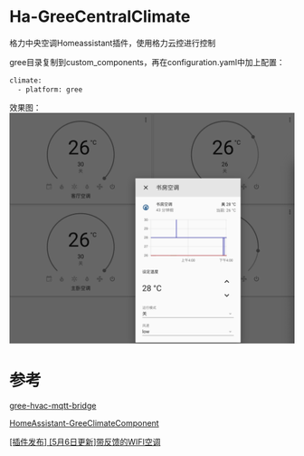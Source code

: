 # Ha-GreeCentralClimate
格力中央空调Homeassistant插件，使用格力云控进行控制

gree目录复制到custom_components，再在configuration.yaml中加上配置：
```
climate:
  - platform: gree
```

效果图：
![image](./ha-gree.jpg)

# 参考
[gree-hvac-mqtt-bridge](https://github.com/arthurkrupa/gree-hvac-mqtt-bridge)

[HomeAssistant-GreeClimateComponent](https://github.com/RobHofmann/HomeAssistant-GreeClimateComponent)

[[插件发布] [5月6日更新]带反馈的WIFI空调](https://bbs.hassbian.com/forum.php?mod=viewthread&tid=3651)

